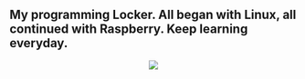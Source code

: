 
## My programming Locker. All began with Linux, all continued with Raspberry. Keep learning everyday. 

<div style="text-align:center"><img src="https://programandoconro.files.wordpress.com/2019/08/dsc8846.jpg" /></div>
